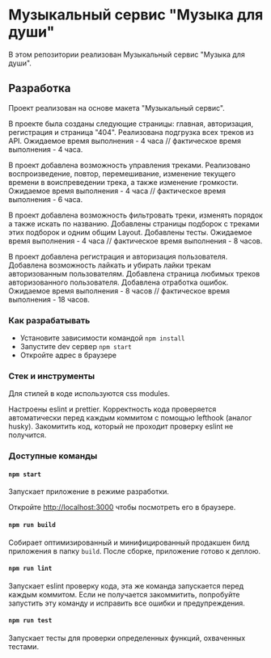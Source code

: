 # Музыкальный сервис "Музыка для души"

В этом репозитории реализован Музыкальный сервис "Музыка для души".

## Разработка

Проект реализован на основе макета "Музыкальный сервис".

В проекте была созданы следующие страницы: главная, авторизация, регистрация и страница "404". Реализована подгрузка всех треков из API.
Ожидаемое время выполнения - 4 часа // фактическое время выполнения - 4 часа.

В проект добавлена возможность управления треками. Реализовано воспроизведение, повтор, перемешивание, изменение текущего времени в воиспреведении трека, а также изменение громкости.
Ожидаемое время выполнения - 4 часа // фактическое время выполнения - 6 часа.

В проект добавлена возможность фильтровать треки, изменять порядок а также искать по названию. Добавлены страницы подборок с треками этих подборок и одним общим Layout. Добавлены тесты.
Ожидаемое время выполнения - 4 часа // фактическое время выполнения - 8 часов.

В проект добавлена регистрация и авторизация пользователя. Добавлена возможность лайкать и убирать лайки трекам авторизованным пользователям. Добавлена страница любимых треков авторизованного пользователя. Добавлена отработка ошибок.
Ожидаемое время выполнения - 8 часов // фактическое время выполнения - 18 часов.

### Как разрабатывать

- Установите зависимости командой `npm install`
- Запустите dev сервер `npm start`
- Откройте адрес в браузере

### Стек и инструменты

Для стилей в коде используются css modules.

Настроены eslint и prettier. Корректность кода проверяется автоматически перед каждым коммитом с помощью lefthook (аналог husky). Закомитить код, который не проходит проверку eslint не получится.

### Доступные команды

#### `npm start`

Запускает приложение в режиме разработки.

Откройте [http://localhost:3000](http://localhost:3000) чтобы посмотреть его в браузере.

#### `npm run build`

Собирает оптимизированный и минифицированный продакшен билд приложения в папку `build`.
После сборке, приложение готово к деплою.

#### `npm run lint`

Запускает eslint проверку кода, эта же команда запускается перед каждым коммитом.
Если не получается закоммитить, попробуйте запустить эту команду и исправить все ошибки и предупреждения.

#### `npm run test`

Запускает тесты для проверки определенных функций, охваченных тестами.
